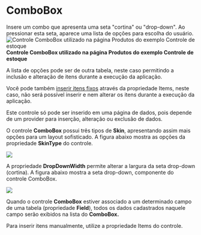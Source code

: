 # ComboBox

Insere um combo que apresenta uma seta "cortina" ou "drop-down". Ao pressionar esta seta, aparece uma lista de opções para escolha do usuário.![Controle ComboBox utilizado na p&#xE1;gina Produtos do exemplo Controle de estoque](http://www.gvinci.com.br/manual/comboboxgv5.zoom80.png)                                              **Controle ComboBox utilizado na página Produtos do exemplo Controle de estoque**

A lista de opções pode ser de outra tabela, neste caso permitindo a inclusão e alteração de itens durante a execução da aplicação.

Você pode também [inserir itens fixos](http://www.gvinci.com.br/manual/inserindo_itens_no_combobox.htm) através da propriedade Items, neste caso, não será possível inserir e nem alterar os itens durante a execução da aplicação.

Este controle só pode ser inserido em uma página de dados, pois depende de um provider para inserção, alteração ou exclusão de dados.

O controle **ComboBox** possui três tipos de **Skin**, apresentando assim mais opções para um layout sofisticado. A figura abaixo mostra as opções da propriedade **SkinType** do controle.

![](http://www.gvinci.com.br/manual/skin-combo.png)

A propriedade **DropDownWidth** permite alterar a largura da seta drop-down \(cortina\). A figura abaixo mostra a seta drop-down, componente do controle ComboBox.

![](http://www.gvinci.com.br/manual/drop-down.png)

Quando o controle **ComboBox** estiver associado a um determinado campo de uma tabela \(propriedade **Field**\), todos os dados cadastrados naquele campo serão exibidos na lista do **ComboBox.**

Para inserir itens manualmente, utilize a propriedade Items do controle.

